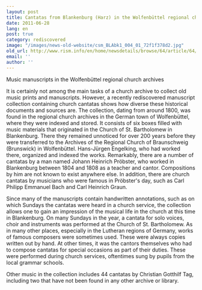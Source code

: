 ```yaml
---
layout: post
title: Cantatas from Blankenburg (Harz) in the Wolfenbüttel regional church archives
date: 2011-06-28
lang: en
post: true
category: rediscovered
image: "/images/news-old-website/csm_BLAbk1_004_01_72f1f378d2.jpg"
old_url: http://www.rism.info/en/home/newsdetails/browse/64/article/64/cantatas-from-blankenburg-harz-in-the-wolfenbuettel-regional-church-archives.html
email: ''
author: ''
---
```


Music manuscripts in the Wolfenbüttel regional church archives

It is certainly not among the main tasks of a church archive to collect old music prints and manuscripts. However, a recently rediscovered manuscript collection containing church cantatas shows how diverse these historical documents and sources are. The collection, dating from around 1800, was found in the regional church archives in the German town of Wolfenbüttel, where they were indexed and stored. It consists of six boxes filled with music materials that originated in the Church of St. Bartholomew in Blankenburg. There they remained unnoticed for over 200 years before they were transferred to the Archives of the Regional Church of Braunschweig (Brunswick) in Wolfenbüttel. Hans-Jürgen Engelking, who had worked there, organized and indexed the works. Remarkably, there are a number of cantatas by a man named Johann Heinrich Pröbster, who worked in Blankenburg between 1804 and 1808 as a teacher and cantor. Compositions by him are not known to exist anywhere else. In addition, there are church cantatas by musicians who were famous in Pröbster's day, such as Carl Philipp Emmanuel Bach and Carl Heinrich Graun.

Since many of the manuscripts contain handwritten annotations, such as on which Sundays the cantatas were heard in a church service, the collection allows one to gain an impression of the musical life in the church at this time in Blankenburg. On many Sundays in the year, a cantata for solo voices, choir and instruments was performed at the Church of St. Bartholomew. As in many other places, especially in the Lutheran regions of Germany, works of famous composers were sometimes used. These were always copies written out by hand. At other times, it was the cantors themselves who had to compose cantatas for special occasions as part of their duties. These were performed during church services, oftentimes sung by pupils from the local grammar schools.

Other music in the collection includes 44 cantatas by Christian Gotthilf Tag, including two that have not been found in any other archive or library.
